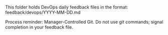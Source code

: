 This folder holds DevOps daily feedback files in the format: feedback/devops/YYYY-MM-DD.md

Process reminder: Manager-Controlled Git. Do not use git commands; signal completion in your feedback file.
